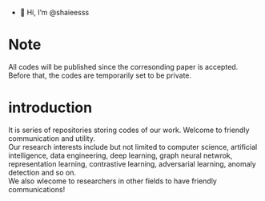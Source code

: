 - 👋 Hi, I’m @shaieesss

# Note  
All codes will be published since the corresonding paper is accepted. Before that, the codes are temporarily set to be private.  

# introduction  
It is series of repositories storing codes of our work. Welcome to friendly communication and utility.   
Our research interests include but not limited to computer science, artificial intelligence, data engineering, deep learning, graph neural netwrok, representation learning, contrastive learning, adversarial learning, anomaly detection and so on.   
We also wlecome to researchers in other fields to have friendly communications!

